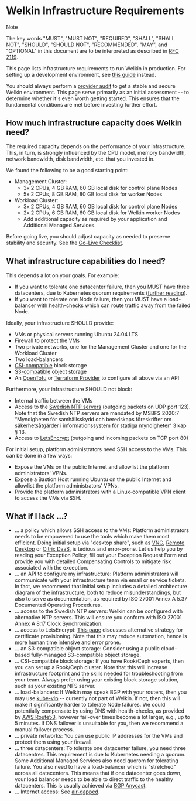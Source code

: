# Welkin Infrastructure Requirements

> [!NOTE]
> The key words "MUST", "MUST NOT", "REQUIRED", "SHALL", "SHALL NOT", "SHOULD", "SHOULD NOT", "RECOMMENDED",  "MAY", and "OPTIONAL" in this document are to be interpreted as described in [RFC 2119](https://datatracker.ietf.org/doc/html/rfc2119).

This page lists infrastructure requirements to run Welkin in production.
For setting up a development environment, see [this guide](https://github.com/elastisys/compliantkubernetes-apps/blob/main/DEVELOPMENT.md) instead.

You should always perform a [provider audit](provider-audit.md) to get a stable and secure Welkin environment.
This page serve primarily as an initial assessment -- to determine whether it's even worth getting started.
This ensures that the fundamental conditions are met before investing further effort.

## How much infrastructure capacity does Welkin need?

The required capacity depends on the performance of your infrastructure.
This, in turn, is strongly influenced by the CPU model, memory bandwidth, network bandwidth, disk bandwidth, etc. that you invested in.

We found the following to be a good starting point:

* Management Cluster:
  * 3x 2 CPUs, 4 GB RAM, 60 GB local disk for control plane Nodes
  * 5x 2 CPUs, 8 GB RAM, 80 GB local disk for worker Nodes
* Workload Cluster:
  * 3x 2 CPUs, 4 GB RAM, 60 GB local disk for control plane Nodes
  * 2x 2 CPUs, 6 GB RAM, 60 GB local disk for Welkin worker Nodes
  * Add additional capacity as required by your application and Additional Managed Services.

Before going live, you should adjust capacity as needed to preserve stability and security.
See the [Go-Live Checklist](../user-guide/go-live.md).

## What infrastructure capabilities do I need?

This depends a lot on your goals.
For example:

* If you want to tolerate one datacenter failure, then you MUST have three datacenters, due to Kubernetes quorum requirements ([further reading](https://kubernetes.io/docs/tasks/administer-cluster/configure-upgrade-etcd/)).
* If you want to tolerate one Node failure, then you MUST have a load-balancer with health-checks which can route traffic away from the failed Node.

Ideally, your infrastructure SHOULD provide:

* VMs or physical servers running Ubuntu 24.04 LTS
* Firewall to protect the VMs
* Two private networks, one for the Management Cluster and one for the Workload Cluster
* Two load-balancers
* [CSI-compatible](https://kubernetes-csi.github.io/docs/drivers.html) block storage
* [S3-compatible](https://www.techtarget.com/searchstorage/tip/How-to-use-S3-compatible-storage#:~:text=Top%20S3%2Dcompatible%20products%20and%20vendors) object storage
* An [OpenTofu](https://opentofu.org/) or [Terraform Provider](https://registry.terraform.io/browse/providers) to configure all above via an API

Furthermore, your infrastructure SHOULD not block:

* Internal traffic between the VMs
* Access to the [Swedish NTP servers](https://www.netnod.se/swedish-distributed-time-service) (outgoing packets on UDP port 123). Note that the Swedish NTP servers are mandated by MSBFS 2020:7 “Myndigheten för samhällsskydd och beredskaps föreskrifter om säkerhetsåtgärder i informationssystem för statliga myndigheter“ 3 kap § 13\.
* Access to [LetsEncrypt](https://letsencrypt.org/) (outgoing and incoming packets on TCP port 80)

For initial setup, platform administrators need SSH access to the VMs.
This can be done in a few ways:

* Expose the VMs on the public Internet and allowlist the platform administrators' VPNs.
* Expose a Bastion Host running Ubuntu on the public Internet and allowlist the platform administrators' VPNs.
* Provide the platform administrators with a Linux-compatible VPN client to access the VMs via SSH.

## What if I lack ...?

* ... a policy which allows SSH access to the VMs:
Platform administrators needs to be empowered to use the tools which make them most efficient.
Doing initial setup via "desktop share", such as [VNC](https://www.realvnc.com/en/connect/download/viewer/), [Remote Desktop](https://support.microsoft.com/en-us/windows/how-to-use-remote-desktop-5fe128d5-8fb1-7a23-3b8a-41e636865e8c) or [Citrix DaaS](https://docs.citrix.com/en-us/citrix-daas/overview.html), is tedious and error-prone.
Let us help you by reading your Exception Policy, fill out your Exception Request Form and provide you with detailed Compensating Controls to mitigate risk associated with the exception.
* ... an API to configure my infrastructure:
Platform administrators will communicate with your infrastructure team via email or service tickets.
In fact, we recommend that initial setup includes a detailed architecture diagram of the infrastructure, both to reduce misunderstandings, but also to serve as documentation, as required by ISO 27001 Annex A 5.37 Documented Operating Procedures.
* ... access to the Swedish NTP servers:
Welkin can be configured with alternative NTP servers.
This will ensure you conform with ISO 27001 Annex A 8.17 Clock Synchronization.
* ... access to LetsEncrypt:
[This page](air-gapped.md) discusses alternative strategy for certificate provisioning.
Note that this may reduce automation, hence is more human time intensive and error prone.
* ... an S3-compatible object storage:
Consider using a public cloud-based fully-managed S3-compatible object storage.
* ... CSI-compatible block storage:
If you have Rook/Ceph experts, then you can set up a Rook/Ceph cluster.
Note that this will increase infrastructure footprint and the skills needed for troubleshooting from your team.
Always prefer using your existing block storage solution, such as your existing NFS server.
* ... load-balancers:
If Welkin may speak BGP with your routers, then you may use [kube-vip](https://kube-vip.io/) -- currently not part of Welkin.
If not, then this will make it significantly harder to tolerate Node failures. We could potentially compensate by using DNS with health-checks, as provided by [AWS Route53](https://docs.aws.amazon.com/Route53/latest/DeveloperGuide/dns-failover.html), however fail-over times become a lot larger, e.g., up to 5 minutes. If DNS failover is unsuitable for you, then we recommend a manual failover process.
* ... private networks:
You can use public IP addresses for the VMs and protect them using your firewall.
* ... three datacenters:
To tolerate one datacenter failure, you need three datacentres.
This requirement is due to Kubernetes needing a quorum.
Some Additional Managed Services also need quorom for tolerating failure.
You also need to have a load-balancer which is "stretched" across all datacenters.
This means that if one datacenter goes down, your load balancer needs to be able to direct traffic to the healthy datacenters.
This is usually achieved via [BGP Anycast](https://en.wikipedia.org/wiki/Anycast).
* ... Internet access:
See [air-gapped](air-gapped.md).
